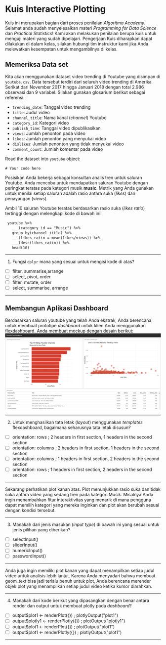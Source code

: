 # Kuis Interactive Plotting

Kuis ini merupakan bagian dari proses penilaian *Algoritma Academy*. Selamat anda sudah menyelesaikan materi *Programming for Data Science* dan *Practical Statistics*! Kami akan melakukan penilaian berupa kuis untuk menguji materi yang sudah dipelajari. Pengerjaan Kuis diharapkan dapat dilakukan di dalam kelas, silakan hubungi tim instruktur kami jika Anda melewatkan kesempatan untuk mengambilnya di kelas.

## Memeriksa Data set

Kita akan menggunakan dataset video trending di Youtube yang disimpan di `youtube.csv`. Data tersebut terdiri dari seluruh video trending di Amerika Serikat dari November 2017 hingga Januari 2018 dengan total 2.986 observasi dan 9 variabel. Silakan gunakan glosarium berikut sebagai referensi:
 * `trending_date`: Tanggal video trending
 * `title`: Judul video
 * `channel_title`: Nama kanal (*channel*) Youtube
 * `category_id`: Kategori video
 * `publish_time`: Tanggal video dipublikasikan
 * `views`: Jumlah penonton pada video
 * `likes`: Jumlah penonton yang menyukai video
 * `dislikes`: Jumlah penonton yang tidak menyukai video
 * `comment_count`: Jumlah komentar pada video

Read the dataset into `youtube` object:

```{r}
# Your code here
```

Posisikan Anda bekerja sebagai konsultan analis tren untuk saluran Youtube. Anda mencoba untuk mendapatkan saluran Youtube dengan peringkat teratas pada kategori musik **music**. Metrik yang Anda gunakan untuk menilai setiap saluran adalah rasio antara suka (*likes*) dan penayangan (*views*).

Ambil 10 saluran Youtube teratas berdasarkan rasio suka (*likes ratio*) tertinggi dengan melengkapi kode di bawah ini:

```{r}
 youtube %>% 
   ___(category_id == "Music") %>% 
   group_by(channel_title) %>% 
   ___(likes_ratio = mean(likes/views)) %>% 
   ___(desc(likes_ratio)) %>% 
   head(10)
```
___

1. Fungsi `dplyr` mana yang sesuai untuk mengisi kode di atas?  
  - [ ] filter, summarise,arrange
  - [ ] select, pivot, order
  - [ ] filter, mutate, order
  - [ ] select, summarise, arrange
___

## Membangun Aplikasi Dashboard

Berdasarkan saluran youtube yang telah Anda ekstrak, Anda berencana untuk membuat prototipe *dashboard* untuk klien Anda menggunakan flexdashboard. Anda membuat mockup dengan desain berikut:
![](assets/mockup.png)
___
2. Untuk menghasilkan tata letak (*layout*) menggunakan *templates* flexdashboard, bagaimana seharusnya tata letak disusun?
  - [ ] orientation: rows ; 2 headers in first section, 1 headers in the second section
  - [ ] orientation: columns ; 2 headers in first section, 1 headers in the second section
  - [ ] orientation: columns ; 1 headers in first section, 2 headers in the second section
  - [ ] orientation: rows ; 1 headers in first section, 2 headers in the second section
___

Sekarang perhatikan plot kanan atas. Plot menunjukkan rasio suka dan tidak suka antara video yang sedang tren pada kategori Musik. Misalnya Anda ingin menambahkan fitur interaktivitas yang menarik di mana pengguna dapat memilih kategori yang mereka inginkan dan plot akan berubah sesuai dengan kondisi tersebut.
___
3. Manakah dari jenis masukan (*input type*) di bawah ini yang sesuai untuk jenis pilihan yang diberikan?
  - [ ] selectInput()
  - [ ] sliderInput()
  - [ ] numericInput()
  - [ ] passwordInput()
___
  
Anda juga ingin memiliki plot kanan yang dapat menampilkan setiap judul video untuk analisis lebih lanjut. Karena Anda menyadari bahwa membuat geom_text bisa jadi terlalu penuh untuk plot, Anda berencana merender objek plot yang menampilkan setiap judul video ketika kursor diarahkan. 
___
4. Manakah dari kode berikut yang dipasangkan dengan benar antara render dan output untuk membuat plotly pada *dashboard*?
  - [ ] output$plot1 <- renderPlot({}) ; plotlyOutput("plot1")
  - [ ] output$plotly1 <- renderPlotly({}) ; plotOutput("plotly1")
  - [ ] output$plot1 <- renderPlot({}) ; plotOutput("plot1")
  - [ ] output$plot1 <- renderPlotly({}) ; plotlyOutput("plot1")
 ___